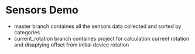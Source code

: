 # Sensors Demo

 - master branch containes all the sensors data collected and sorted by categories
 - current_rotation branch containes project for calculation current rotation and disaplying offset from initial device rotation
